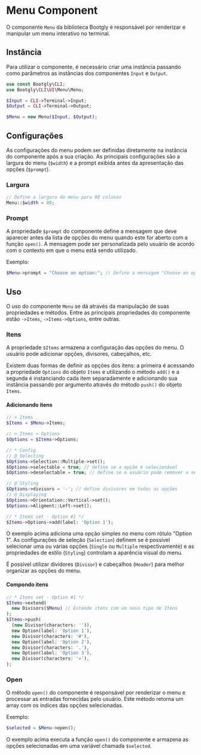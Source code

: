 # Menu Component

O componente `Menu` da biblioteca Bootgly é responsável por renderizar e manipular um menu interativo no terminal.

## Instância

Para utilizar o componente, é necessário criar uma instância passando como parâmetros as instâncias dos componentes `Input` e `Output`.

```php
use const Bootgly\CLI;
use Bootgly\CLI\UI\Menu\Menu;

$Input = CLI->Terminal->Input;
$Output = CLI->Terminal->Output;

$Menu = new Menu($Input, $Output);
```

## Configurações

As configurações do menu podem ser definidas diretamente na instância do componente após a sua criação. As principais configurações são a largura do menu (`$width`) e a prompt exibida antes da apresentação das opções (`$prompt`).

### Largura

```php
// Define a largura do menu para 80 colunas
Menu::$width = 80;
```

### Prompt

A propriedade `$prompt` do componente define a mensagem que deve aparecer antes da lista de opções do menu quando este for aberto com a função `open()`. A mensagem pode ser personalizada pelo usuário de acordo com o contexto em que o menu está sendo utilizado.

Exemplo:

```php
$Menu->prompt = "Choose an option:"; // Define a mensagem "Choose an option:" como prompt do menu
```

## Uso

O uso do componente `Menu` se dá através da manipulação de suas propriedades e métodos. Entre as principais propriedades do componente estão `->Items`, `->Items->Options`, entre outras.

### Itens

A propriedade `$Items` armazena a configuração das opções do menu. O usuário pode adicionar opções, divisores, cabeçalhos, etc.

Existem duas formas de definir as opções dos itens: a primeira é acessando a propriedade `Options` do objeto `Items` e utilizando o método `add()` e a segunda é instanciando cada item separadamente e adicionando sua instância passando por argumento através do método `push()` do objeto `Items`.

#### Adicionando itens

```php
// > Items
$Items = $Menu->Items;

// > Items > Options
$Options = $Items->Options;

// * Config
// @ Selecting
$Options->Selection::Multiple->set();
$Options->selectable = true; // define se a opção é selecionável
$Options->deselectable = true; // define se o usuário pode remover a seleção após selecionar

// @ Styling
$Options->divisors = '-'; // define divisores em todas as opções
// @ Displaying
$Options->Orientation::Vertical->set();
$Options->Aligment::Left->set();

// * Items set - Option #1 */
$Items->Options->add(label: 'Option 1');
```

O exemplo acima adiciona uma opção simples no menu com rótulo "Option 1". As configurações de seleção (`Selection`) definem se é possível selecionar uma ou várias opções (`Single` ou `Multiple` respectivamente) e as propriedades de estilo (`Styling`) controlam a aparência visual do menu.

É possível utilizar dividores (`Divisor`) e cabeçalhos (`Header`) para melhor organizar as opções do menu.

#### Compondo itens

```php
// * Items set - Option #1 */
$Items->extend(
  new Divisors($Menu) // Estende itens com um novo tipo de Itens
);
$Items->push(
  (new Divisor(characters: '')),
  new Option(label: 'Option 1'),
  new Divisor(characters: '#'),
  new Option(label: 'Option 2'),
  new Divisor(characters: '.'),
  new Option(label: 'Option 3'),
  new Divisor(characters: '='),
);
```

### Open

O método `open()` do componente é responsável por renderizar o menu e processar as entradas fornecidas pelo usuário. Este método retorna um array com os índices das opções selecionadas.

Exemplo:

```php
$selected = $Menu->open();
```

O exemplo acima executa a função `open()` do componente e armazena as opções selecionadas em uma variável chamada `$selected`.
